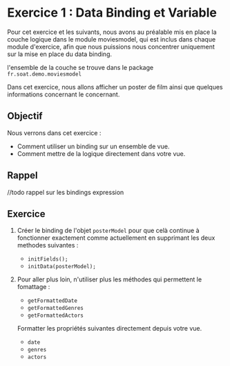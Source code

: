 # Exercice 1 : Data Binding et Variable

Pour cet exercice et les suivants, nous avons au préalable mis en place la couche logique dans le module moviesmodel, qui est inclus dans chaque module d'exercice, afin que nous puissions nous concentrer uniquement sur la mise en place du data binding.

l'ensemble de la couche se trouve dans le package `fr.soat.demo.moviesmodel`

Dans cet exercice, nous allons afficher un poster de film ainsi que quelques informations concernant le concernant.

## Objectif

Nous verrons dans cet exercice :

* Comment utiliser un binding sur un ensemble de vue.
* Comment mettre de la logique directement dans votre vue.

## Rappel

//todo rappel sur les bindings expression

## Exercice

1. Créer le binding de l'objet `posterModel` pour que celà continue à fonctionner exactement comme actuellement en supprimant les deux methodes suivantes :
    * `initFields();` 
    * `initData(posterModel);`
    
2. Pour aller plus loin, n'utiliser plus les méthodes qui permettent le fomattage :
    * `getFormattedDate` 
    * `getFormattedGenres` 
    * `getFormattedActors`
    
   Formatter les propriétés suivantes directement depuis votre vue.
   * `date`
   * `genres`
   * `actors`